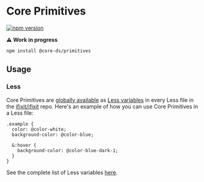 # Core Primitives

[![npm version](https://img.shields.io/npm/v/@core-ds/primitives.svg?style=flat-square)](https://www.npmjs.com/package/@core-ds/primitives)

**⚠️ Work in progress**

```shell
npm install @core-ds/primitives
```

## Usage

### Less

Core Primitives are [globally available](https://github.com/iFixit/ifixit/blob/master/Objects/ScriptView.php) as [Less variables](https://unpkg.com/@core-ds/primitives/core-primitives.less) in every Less file in the [ifixit/ifixit](https://github.com/ifixit/ifixit) repo. Here's an example of how you can use Core Primitives in a Less file:

```less
.example {
  color: @color-white;
  background-color: @color-blue;

  &:hover {
    background-color: @color-blue-dark-1;
  }
}
```

See the complete list of Less variables [here](https://unpkg.com/@core-ds/primitives/core-primitives.less).
